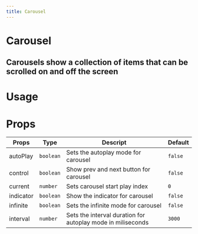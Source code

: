 ```yaml
---
title: Carousel
---
```


# Carousel

## Carousels show a collection of items that can be scrolled on and off the screen

# Usage

<usage name="carousel"></usage>

# Props

| Props     | Type      | Descript                                                    | Default |
| --------- | --------- | ----------------------------------------------------------- | ------- |
| autoPlay  | `boolean` | Sets the autoplay mode for carousel                         | `false` |
| control   | `boolean` | Show prev and next button for carousel                      | `false` |
| current   | `number`  | Sets carousel start play index                              | `0`     |
| indicator | `boolean` | Show the indicator for carousel                             | `false` |
| infinite  | `boolean` | Sets the infinite mode for carousel                         | `false` |
| interval  | `number`  | Sets the interval duration for autoplay mode in miliseconds | `3000`  |
